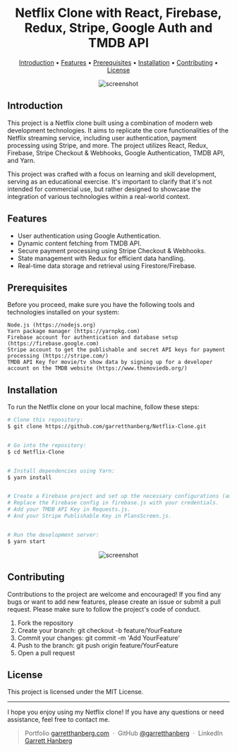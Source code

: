 <h1 align="center">
  Netflix Clone with React, Firebase, Redux, Stripe, Google Auth and TMDB API
  <br>
</h1>

<p align="center">
  <a href="#introduction">Introduction</a> •
  <a href="#features">Features</a> •
  <a href="#prerequisites">Prerequisites</a> •
  <a href="#installation">Installation</a> •
  <a href="#contributing">Contributing</a> •
  <a href="#license">License</a>
</p>

<p align="center">
  <img src="https://github.com/garretthanberg/Netflix-Clone/assets/115447682/72dffe34-beab-4670-a313-bb0d22368c2b" alt="screenshot">
</p>

## Introduction

This project is a Netflix clone built using a combination of modern web development technologies. It aims to replicate the core functionalities of the Netflix streaming service, including user authentication, payment processing using Stripe, and more. The project utilizes React, Redux, Firebase, Stripe Checkout & Webhooks, Google Authentication, TMDB API, and Yarn.

This project was crafted with a focus on learning and skill development, serving as an educational exercise. It's important to clarify that it's not intended for commercial use, but rather designed to showcase the integration of various technologies within a real-world context.

## Features

* User authentication using Google Authentication.
* Dynamic content fetching from TMDB API.
* Secure payment processing using Stripe Checkout & Webhooks.
* State management with Redux for efficient data handling.
* Real-time data storage and retrieval using Firestore/Firebase.

<a id="prerequisites"></a>
## Prerequisites

Before you proceed, make sure you have the following tools and technologies installed on your system:

    Node.js (https://nodejs.org)
    Yarn package manager (https://yarnpkg.com)
    Firebase account for authentication and database setup (https://firebase.google.com)
    Stripe account to get the publishable and secret API keys for payment processing (https://stripe.com/)
    TMDB API Key for movie/tv show data by signing up for a developer account on the TMDB website (https://www.themoviedb.org/)

## Installation

To run the Netflix clone on your local machine, follow these steps:

```bash
# Clone this repository:
$ git clone https://github.com/garretthanberg/Netflix-Clone.git


# Go into the repository:
$ cd Netflix-Clone 


# Install dependencies using Yarn:
$ yarn install


# Create a Firebase project and set up the necessary configurations (authentication, Firestore, and set up the Stripe extention).
# Replace the Firebase config in firebase.js with your credentials.
# Add your TMDB API Key in Requests.js.
# And your Stripe Publishable Key in PlansScreen.js.


# Run the development server:
$ yarn start
```

<p align="center">
  <img src="https://github.com/garretthanberg/Netflix-Clone/assets/115447682/470ded6b-ff60-4958-8e6b-ef2bdf808038" alt="screenshot">
</p>

## Contributing

Contributions to the project are welcome and encouraged! If you find any bugs or want to add new features, please create an issue or submit a pull request. Please make sure to follow the project's code of conduct.

1. Fork the repository
2. Create your branch: git checkout -b feature/YourFeature
3. Commit your changes: git commit -m 'Add YourFeature'
4. Push to the branch: git push origin feature/YourFeature
5. Open a pull request

## License

This project is licensed under the MIT License.

---

I hope you enjoy using my Netflix clone! If you have any questions or need assistance, feel free to contact me.

> Portfolio [garretthanberg.com](https://www.garretthanberg.com) &nbsp;&middot;&nbsp;
> GitHub [@garretthanberg](https://github.com/garretthanberg) &nbsp;&middot;&nbsp;
> LinkedIn [Garrett Hanberg](https://www.linkedin.com/in/garrett-hanberg/) 
